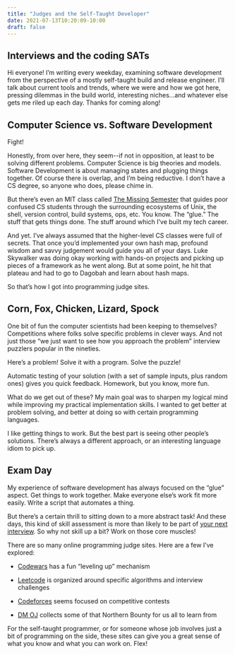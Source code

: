 ```yaml
---
title: "Judges and the Self-Taught Developer"
date: 2021-07-13T10:20:09-10:00
draft: false
---
```

 ## Interviews and the coding SATs

Hi everyone! I’m writing every weekday, examining software development from the perspective of a mostly self-taught build and release engineer. I’ll talk about current tools and trends, where we were and how we got here, pressing dilemmas in the build world, interesting niches…and whatever else gets me riled up each day. Thanks for coming along!

Computer Science vs. Software Development
-----------------------------------------

Fight!

Honestly, from over here, they seem--if not in opposition, at least to be solving different problems. Computer Science is big theories and models. Software Development is about managing states and plugging things together. Of course there is overlap, and I’m being reductive. I don’t have a CS degree, so anyone who does, please chime in.

But there’s even an MIT class called [The Missing Semester](https://missing.csail.mit.edu/) that guides poor confused CS students through the surrounding ecosystems of Unix, the shell, version control, build systems, ops, etc. You know. The “glue.” The stuff that gets things done. The stuff around which I’ve built my tech career.

And yet. I’ve always assumed that the higher-level CS classes were full of secrets. That once you’d implemented your own hash map, profound wisdom and savvy judgement would guide you all of your days. Luke Skywalker was doing okay working with hands-on projects and picking up pieces of a framework as he went along. But at some point, he hit that plateau and had to go to Dagobah and learn about hash maps.

So that’s how I got into programming judge sites.

Corn, Fox, Chicken, Lizard, Spock
---------------------------------

One bit of fun the computer scientists had been keeping to themselves? Competitions where folks solve specific problems in clever ways. And not just those “we just want to see how you approach the problem” interview puzzlers popular in the nineties.

Here’s a problem! Solve it with a program. Solve the puzzle!

Automatic testing of your solution (with a set of sample inputs, plus random ones) gives you quick feedback. Homework, but you know, more fun.

What do we get out of these? My main goal was to sharpen my logical mind while improving my practical implementation skills. I wanted to get better at problem solving, and better at doing so with certain programming languages.

I like getting things to work. But the best part is seeing other people’s solutions. There’s always a different approach, or an interesting language idiom to pick up.

Exam Day
--------

My experience of software development has always focused on the “glue” aspect. Get things to work together. Make everyone else’s work fit more easily. Write a script that automates a thing.

But there’s a certain thrill to sitting down to a more abstract task! And these days, this kind of skill assessment is more than likely to be part of [your next interview](https://techinterviewhandbook.org/). So why not skill up a bit? Work on those core muscles!

There are so many online programming judge sites. Here are a few I’ve explored:

*   [Codewars](https://www.codewars.com/) has a fun “leveling up” mechanism
    
*   [Leetcode](https://leetcode.com/) is organized around specific algorithms and interview challenges
    
*   [Codeforces](https://codeforces.com/) seems focused on competitive contests
    
*   [DM OJ](https://dmoj.ca) collects some of that Northern Bounty for us all to learn from
    

For the self-taught programmer, or for someone whose job involves just a bit of programming on the side, these sites can give you a great sense of what you know and what you can work on. Flex!

